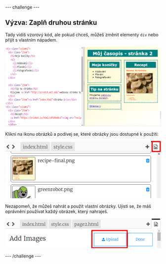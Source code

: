 --- challenge ---

## Výzva: Zaplň druhou stránku

Tady vidíš vzorový kód, ale pokud chceš, můžeš změnit elementy `div` nebo přijít s vlastním nápadem.

![snímek obrazovky](images/magazine-page2-challenge.png)

Klikni na ikonu obrázků a podívej se, které obrázky jsou dostupné k použití:

![snímek obrazovky](images/magazine-images.png)

Nezapomeň, že můžeš nahrát a použít vlastní obrázky. Ujisti se, že máš oprávnění používat každý obrázek, který nahraješ.

![snímek obrazovky](images/magazine-upload-images.png)

--- /challenge ---